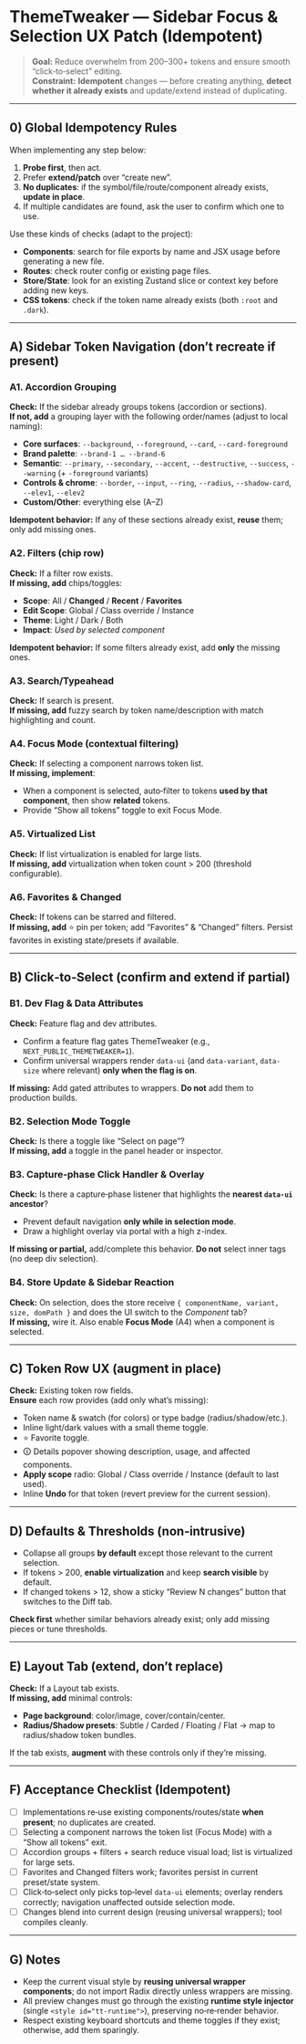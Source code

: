 # ThemeTweaker — Sidebar Focus & Selection UX Patch (Idempotent)

> **Goal:** Reduce overwhelm from 200–300+ tokens and ensure smooth “click‑to‑select” editing.  
> **Constraint:** **Idempotent** changes — before creating anything, **detect whether it already exists** and update/extend instead of duplicating.

---

## 0) Global Idempotency Rules
When implementing any step below:
1. **Probe first**, then act.
2. Prefer **extend/patch** over “create new”.
3. **No duplicates**: if the symbol/file/route/component already exists, **update in place**.
4. If multiple candidates are found, ask the user to confirm which one to use.

Use these kinds of checks (adapt to the project):
- **Components**: search for file exports by name and JSX usage before generating a new file.
- **Routes**: check router config or existing page files.
- **Store/State**: look for an existing Zustand slice or context key before adding new keys.
- **CSS tokens**: check if the token name already exists (both `:root` and `.dark`).

---

## A) Sidebar Token Navigation (don’t recreate if present)

### A1. Accordion Grouping
**Check:** If the sidebar already groups tokens (accordion or sections).  
**If not, add** a grouping layer with the following order/names (adjust to local naming):
- **Core surfaces**: `--background`, `--foreground`, `--card`, `--card-foreground`
- **Brand palette**: `--brand-1 … --brand-6`
- **Semantic**: `--primary`, `--secondary`, `--accent`, `--destructive`, `--success`, `--warning` (+ `-foreground` variants)
- **Controls & chrome**: `--border`, `--input`, `--ring`, `--radius`, `--shadow-card`, `--elev1`, `--elev2`
- **Custom/Other**: everything else (A–Z)

**Idempotent behavior:** If any of these sections already exist, **reuse** them; only add missing ones.

### A2. Filters (chip row)
**Check:** If a filter row exists.  
**If missing, add** chips/toggles:
- **Scope**: All / **Changed** / **Recent** / **Favorites**
- **Edit Scope**: Global / Class override / Instance
- **Theme**: Light / Dark / Both
- **Impact**: *Used by selected component*

**Idempotent behavior:** If some filters already exist, add **only** the missing ones.

### A3. Search/Typeahead
**Check:** If search is present.  
**If missing, add** fuzzy search by token name/description with match highlighting and count.

### A4. Focus Mode (contextual filtering)
**Check:** If selecting a component narrows token list.  
**If missing, implement**:
- When a component is selected, auto‑filter to tokens **used by that component**, then show **related** tokens.
- Provide “Show all tokens” toggle to exit Focus Mode.

### A5. Virtualized List
**Check:** If list virtualization is enabled for large lists.  
**If missing, add** virtualization when token count > 200 (threshold configurable).

### A6. Favorites & Changed
**Check:** If tokens can be starred and filtered.  
**If missing, add** ⭐ pin per token; add “Favorites” & “Changed” filters. Persist favorites in existing state/presets if available.

---

## B) Click‑to‑Select (confirm and extend if partial)

### B1. Dev Flag & Data Attributes
**Check:** Feature flag and dev attributes.
- Confirm a feature flag gates ThemeTweaker (e.g., `NEXT_PUBLIC_THEMETWEAKER=1`).
- Confirm universal wrappers render `data-ui` (and `data-variant`, `data-size` where relevant) **only when the flag is on**.

**If missing:** Add gated attributes to wrappers. **Do not** add them to production builds.

### B2. Selection Mode Toggle
**Check:** Is there a toggle like “Select on page”?  
**If missing, add** a toggle in the panel header or inspector.

### B3. Capture‑phase Click Handler & Overlay
**Check:** Is there a capture‑phase listener that highlights the **nearest `data-ui` ancestor**?
- Prevent default navigation **only while in selection mode**.
- Draw a highlight overlay via portal with a high z-index.

**If missing or partial,** add/complete this behavior. **Do not** select inner tags (no deep div selection).

### B4. Store Update & Sidebar Reaction
**Check:** On selection, does the store receive `{ componentName, variant, size, domPath }` and does the UI switch to the *Component* tab?  
**If missing,** wire it. Also enable **Focus Mode** (A4) when a component is selected.

---

## C) Token Row UX (augment in place)

**Check:** Existing token row fields.  
**Ensure** each row provides (add only what’s missing):
- Token name & swatch (for colors) or type badge (radius/shadow/etc.).
- Inline light/dark values with a small theme toggle.
- ⭐ Favorite toggle.
- 🛈 Details popover showing description, usage, and affected components.
- **Apply scope** radio: Global / Class override / Instance (default to last used).
- Inline **Undo** for that token (revert preview for the current session).

---

## D) Defaults & Thresholds (non‑intrusive)

- Collapse all groups **by default** except those relevant to the current selection.
- If tokens > 200, **enable virtualization** and keep **search visible** by default.
- If changed tokens > 12, show a sticky “Review N changes” button that switches to the Diff tab.

**Check first** whether similar behaviors already exist; only add missing pieces or tune thresholds.

---

## E) Layout Tab (extend, don’t replace)

**Check:** If a Layout tab exists.  
**If missing, add** minimal controls:
- **Page background**: color/image, cover/contain/center.
- **Radius/Shadow presets**: Subtle / Carded / Floating / Flat → map to radius/shadow token bundles.

If the tab exists, **augment** with these controls only if they’re missing.

---

## F) Acceptance Checklist (Idempotent)
- [ ] Implementations re‑use existing components/routes/state **when present**; no duplicates are created.
- [ ] Selecting a component narrows the token list (Focus Mode) with a “Show all tokens” exit.
- [ ] Accordion groups + filters + search reduce visual load; list is virtualized for large sets.
- [ ] Favorites and Changed filters work; favorites persist in current preset/state system.
- [ ] Click‑to‑select only picks top‑level `data-ui` elements; overlay renders correctly; navigation unaffected outside selection mode.
- [ ] Changes blend into current design (reusing universal wrappers); tool compiles cleanly.

---

## G) Notes
- Keep the current visual style by **reusing universal wrapper components**; do not import Radix directly unless wrappers are missing.
- All preview changes must go through the existing **runtime style injector** (single `<style id="tt-runtime">`), preserving no‑re‑render behavior.
- Respect existing keyboard shortcuts and theme toggles if they exist; otherwise, add them sparingly.
